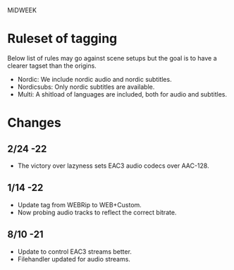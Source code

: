 MiDWEEK

# Ruleset of tagging

Below list of rules may go against scene setups but the goal is to have a clearer tagset than the origins.

* Nordic: We include nordic audio and nordic subtitles.
* Nordicsubs: Only nordic subtitles are available.
* Multi: A shitload of languages are included, both for audio and subtitles.

# Changes

## 2/24 -22

* The victory over lazyness sets EAC3 audio codecs over AAC-128.

## 1/14 -22

* Update tag from WEBRip to WEB+Custom.
* Now probing audio tracks to reflect the correct bitrate.

## 8/10 -21

* Update to control EAC3 streams better.
* Filehandler updated for audio streams.
